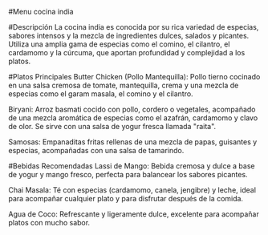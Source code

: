 #Menu cocina india

#Descripción
La cocina india es conocida por su rica variedad de especias, sabores intensos y la mezcla de ingredientes dulces, salados y picantes. Utiliza una amplia gama de especias como el comino, el cilantro, el cardamomo y la cúrcuma, que aportan profundidad y complejidad a los platos.

#Platos Principales
Butter Chicken (Pollo Mantequilla): Pollo tierno cocinado en una salsa cremosa de tomate, mantequilla, crema y una mezcla de especias como el garam masala, el comino y el cilantro.

Biryani: Arroz basmati cocido con pollo, cordero o vegetales, acompañado de una mezcla aromática de especias como el azafrán, cardamomo y clavo de olor. Se sirve con una salsa de yogur fresca llamada "raita".

Samosas: Empanaditas fritas rellenas de una mezcla de papas, guisantes y especias, acompañadas con una salsa de tamarindo.

#Bebidas Recomendadas
Lassi de Mango: Bebida cremosa y dulce a base de yogur y mango fresco, perfecta para balancear los sabores picantes.

Chai Masala: Té con especias (cardamomo, canela, jengibre) y leche, ideal para acompañar cualquier plato y para disfrutar después de la comida.

Agua de Coco: Refrescante y ligeramente dulce, excelente para acompañar platos con mucho sabor.